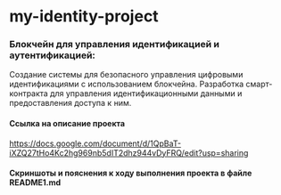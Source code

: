# my-identity-project

### Блокчейн для управления идентификацией и аутентификацией:
Создание системы для безопасного управления цифровыми идентификациями с использованием блокчейна. Разработка смарт-контракта для управления идентификационными данными и предоставления доступа к ним.


#### Ссылка на описание проекта

https://docs.google.com/document/d/1QpBaT-iXZQ27tHo4Kc2hg969nb5dIT2dhz944vDyFRQ/edit?usp=sharing

#### Скриншоты и пояснения к ходу выполнения проекта в файле README1.md


